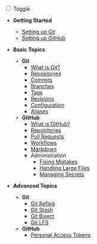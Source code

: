 <div id="dark_mode">
  <i class="fas fa-sun"></i>
    <input type="checkbox" id="dark_mode_switch" name="mode">
      <label for="dark_mode_switch">Toggle</label >
  <i class="fas fa-moon"></i>
</div>

- **Getting Started**
  - [Setting up Git](./docs/getting-started/setting-up-git.md)
  - [Setting up GitHub](./docs/getting-started/setting-up-github.md)

- **Basic Topics**
  - **Git**
    - [What is Git?](./docs/basic/git/what-is-git.md)
    - [Repositories](./docs/basic/git/repositories.md)
    - [Commits](./docs/basic/git/commits.md)
    - [Branches](./docs/basic/git/branches.md)
    - [Tags](./docs/basic/git/tags.md)
    - [Revisions](./docs/basic/git/revisions.md)
    - [Configuration](./docs/basic/git/configuration.md)
    - [Aliases](./docs/basic/git/aliases.md)
  - **GitHub**
    - [What is GitHub?](./docs/basic/github/what-is-github.md)
    - [Repositories](./docs/basic/github/repositories.md)
    - [Pull Requests](./docs/basic/github/pull_requests.md)
    - [Workflows](./docs/basic/github/github_flow.md)
    - [Markdown](./docs/basic/github/markdown.md)
    - Administration
      - [Fixing Mistakes](./docs/basic/github/fixing-mistakes.md)
      - [Handling Large Files](./docs/basic/github/handling-large-files.md)
      - [Managing Secrets](./docs/basic/github/managing-secrets.md)

- **Advanced Topics**
  - **Git**
    - [Git Reflog](./docs/advanced/git/reflog.md)
    - [Git Stash](./docs/advanced/git/git_stash.md)
    - [Git Bisect](./docs/advanced/git/git_bisect.md)
    - [Git LFS](./docs/advanced/git/git_lfs.md)
  - **GitHub**
    - [Personal Access Tokens](./docs/advanced/github/personal_access_token.md)
